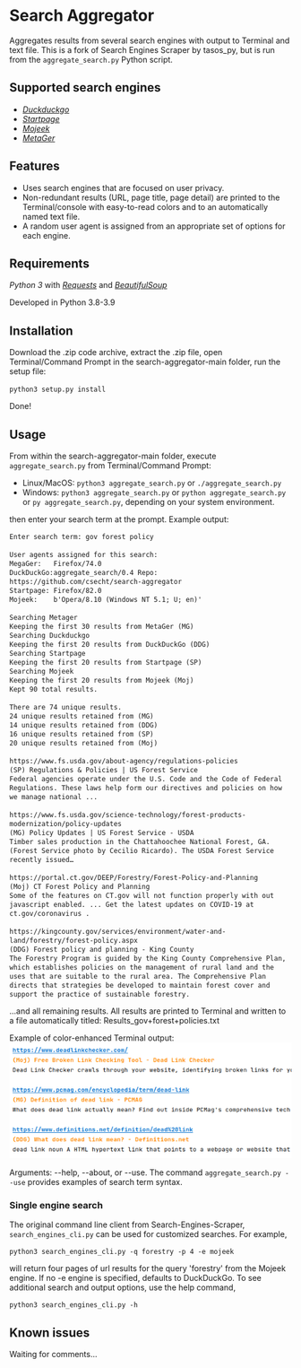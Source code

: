 # Search Aggregator
Aggregates results from several search engines with output to Terminal and text file. This is a fork of Search Engines Scraper by tasos_py, but is run from the `aggregate_search.py` Python script.
## Supported search engines  

- _[Duckduckgo](https://duckduckgo.com)_
- _[Startpage](https://www.startpage.com)_
- _[Mojeek](https://www.mojeek.com)_
- _[MetaGer](https://metager.org)_

## Features
 - Uses search engines that are focused on user privacy.
 - Non-redundant results (URL, page title, page detail) are printed to the Terminal/console with easy-to-read colors and to an automatically named text file.
 - A random user agent is assigned from an appropriate set of options for each engine.

## Requirements
_Python 3_ with
_[Requests](http://docs.python-requests.org/en/master/)_ and
_[BeautifulSoup](https://www.crummy.com/software/BeautifulSoup/bs4/doc/)_ 

Developed in Python 3.8-3.9

## Installation
Download the .zip code archive, extract the .zip file, open Terminal/Command Prompt in the search-aggregator-main folder, run the setup file:

`python3 setup.py install`

Done!

## Usage  
From within the search-aggregator-main folder, execute `aggregate_search.py` from Terminal/Command Prompt:
- Linux/MacOS: `python3 aggregate_search.py` or `./aggregate_search.py`
- Windows: `python3 aggregate_search.py` or `python aggregate_search.py` or `py aggregate_search.py`, depending on your system environment. 

then enter your search term at the prompt. Example output:
```
Enter search term: gov forest policy

User agents assigned for this search:
MegaGer:   Firefox/74.0
DuckDuckGo:aggregate_search/0.4 Repo: https://github.com/csecht/search-aggregator
Startpage: Firefox/82.0
Mojeek:    b'Opera/8.10 (Windows NT 5.1; U; en)'

Searching Metager                   
Keeping the first 30 results from MetaGer (MG)
Searching Duckduckgo
Keeping the first 20 results from DuckDuckGo (DDG)
Searching Startpage
Keeping the first 20 results from Startpage (SP)
Searching Mojeek
Keeping the first 20 results from Mojeek (Moj)
Kept 90 total results.

There are 74 unique results.
24 unique results retained from (MG)
14 unique results retained from (DDG)
16 unique results retained from (SP)
20 unique results retained from (Moj)

https://www.fs.usda.gov/about-agency/regulations-policies
(SP) Regulations & Policies | US Forest Service
Federal agencies operate under the U.S. Code and the Code of Federal Regulations. These laws help form our directives and policies on how we manage national ...

https://www.fs.usda.gov/science-technology/forest-products-modernization/policy-updates
(MG) Policy Updates | US Forest Service - USDA
Timber sales production in the Chattahoochee National Forest, GA. (Forest Service photo by Cecilio Ricardo). The USDA Forest Service recently issued…

https://portal.ct.gov/DEEP/Forestry/Forest-Policy-and-Planning
(Moj) CT Forest Policy and Planning
Some of the features on CT.gov will not function properly with out javascript enabled. ... Get the latest updates on COVID-19 at ct.gov/coronavirus .

https://kingcounty.gov/services/environment/water-and-land/forestry/forest-policy.aspx
(DDG) Forest policy and planning - King County
The Forestry Program is guided by the King County Comprehensive Plan, which establishes policies on the management of rural land and the uses that are suitable to the rural area. The Comprehensive Plan directs that strategies be developed to maintain forest cover and support the practice of sustainable forestry.
```
...and all remaining results. All results are printed to Terminal and written to a file automatically titled: Results_gov+forest+policies.txt

Example of color-enhanced Terminal output:
![color_output](images/scrnshot_output.png)

Arguments: --help, --about, or --use. The command `aggregate_search.py --use` provides examples of search term syntax.

### Single engine search
The original command line client from Search-Engines-Scraper, `search_engines_cli.py` can be used for customized searches. For example, 
```
python3 search_engines_cli.py -q forestry -p 4 -e mojeek
```
will return four pages of url results for the query 'forestry' from the Mojeek engine. If no -e engine is specified, defaults to DuckDuckGo. To see additional search and output options, use the help command,
```
python3 search_engines_cli.py -h
```
## Known issues
Waiting for comments...
